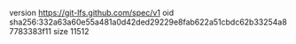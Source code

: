 version https://git-lfs.github.com/spec/v1
oid sha256:332a63a60e55a481a0d42ded29229e8fab622a51cbdc62b33254a87783383f11
size 11512
